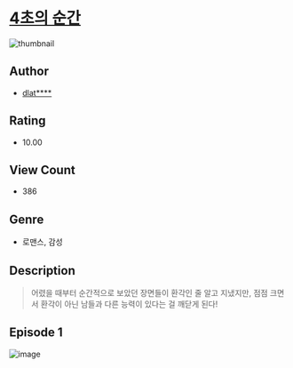 # [4초의 순간](https://comic.naver.com/challenge/list?titleId=810411)
![thumbnail](https://image-comic.pstatic.net/user_contents_data/challenge_comic/2023/05/27/357426/upload_3990523749847150643_480x623.jpeg)

## Author
- [dlat****](https://comic.naver.com/artistTitle?id=357426)

## Rating
- 10.00

## View Count
- 386

## Genre
- 로맨스, 감성

## Description
> 어렸을 때부터 순간적으로 보았던 장면들이 환각인 줄 알고 지냈지만, 점점 크면서 환각이 아닌 남들과 다른 능력이 있다는 걸 깨닫게 된다!


## Episode 1
![image](https://image-comic.pstatic.net/user_contents_data/challenge_comic/2023/05/25/357426/upload_7076342732846229040.gif)
